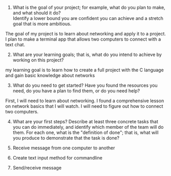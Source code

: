 1) What is the goal of your project; for example, what do you plan to make, and what should it do?  
Identify a lower bound you are confident you can achieve and a stretch goal that is more ambitious.

The goal of my project is to learn about networking and apply it to a project. I plan to make a terminal app that allows two computers to connect with a text chat.

2) What are your learning goals; that is, what do you intend to achieve by working on this project?

my learning goal is to learn how to create a full project with the C language and gain basic knowledge about networks 

3) What do you need to get started?  Have you found the resources you need, do you have a plan to find them, or do you need help?

First, I will need to learn about networking. I found a comprehensive lesson on network basics that I will watch. I will need to figure out how to connect two computers. 

4) What are your first steps?  Describe at least three concrete tasks that you can do immediately, and identify which member of the team will do them.  For each one, what is the "definition of done"; that is, what will you produce to demonstrate that the task is done?

  1) Receive message from one computer to another
  2) Create text input method for commandline 
  3) Send/receive message 
